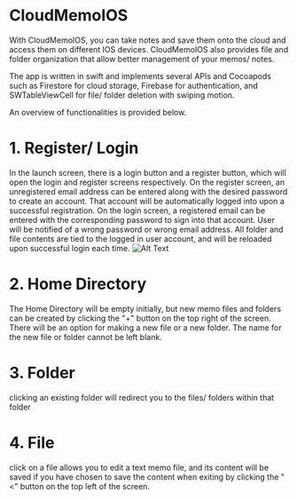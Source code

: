 # CloudMemoIOS
With CloudMemoIOS, you can take notes and save them onto the cloud and access them on different IOS devices. CloudMemoIOS also provides file and folder organization that allow better management of your memos/ notes.

The app is written in swift and implements several APIs and Cocoapods such as Firestore for cloud storage, Firebase for authentication, and SWTableViewCell for file/ folder deletion with swiping motion.

An overview of functionalities is provided below.

# 1. Register/ Login
In the launch screen, there is a login button and a register button, which will open the login and register screens respectively. On the register screen, an unregistered email address can be entered along with the desired password to create an account. That account will be automatically logged into upon a successful registration. On the login screen, a registered email can be entered with the corresponding password to sign into that account. User will be notified of a wrong password or wrong email address. All folder and file contents are tied to the logged in user account, and will be reloaded upon successful login each time.
![Alt Text](https://media.giphy.com/media/xbL9zldUwhCvGO9tWI/giphy.gif)

# 2. Home Directory
The Home Directory will be empty initially, but new memo files and folders can be created by clicking the "+" button on the top right of the screen. There will be an option for making a new file or a new folder. The name for the new file or folder cannot be left blank. 


# 3. Folder
clicking an existing folder will redirect you to the files/ folders within that folder


# 4. File
click on a file allows you to edit a text memo file, and its content will be saved if you have chosen to save the content when exiting by clicking the "<" button on the top left of the screen.

